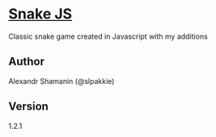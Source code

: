 # [Snake JS](https://slpakkie.github.io/snake-js/index.html)

Classic snake game created in Javascript with my additions

## Author

Alexandr Shamanin (@slpakkie)

## Version

1.2.1
